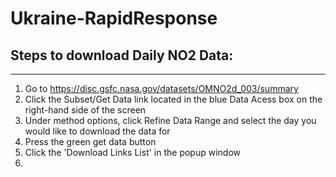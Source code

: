 # Ukraine-RapidResponse

## Steps to download Daily NO2 Data:
--------------------------------------
1. Go to https://disc.gsfc.nasa.gov/datasets/OMNO2d_003/summary
2. Click the Subset/Get Data link located in the blue Data Acess box on the right-hand side of the screen
3. Under method options, click Refine Data Range and select the day you would like to download the data for
4. Press the green get data button
5. Click the 'Download Links List' in the popup window
6. 

